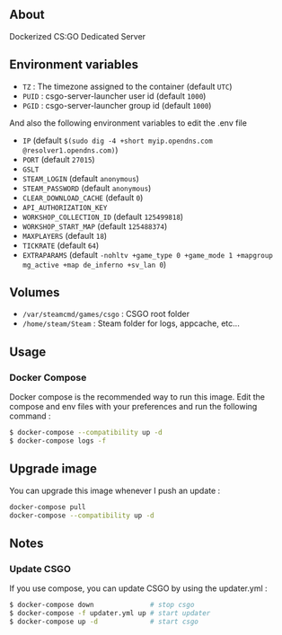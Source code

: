 ## About
Dockerized CS:GO Dedicated Server

## Environment variables

* `TZ` : The timezone assigned to the container (default `UTC`)
* `PUID` : csgo-server-launcher user id (default `1000`)
* `PGID` : csgo-server-launcher group id (default `1000`)

And also the following environment variables to edit the .env file

* `IP` (default `$(sudo dig -4 +short myip.opendns.com @resolver1.opendns.com)`)
* `PORT` (default `27015`)
* `GSLT`
* `STEAM_LOGIN` (default `anonymous`)
* `STEAM_PASSWORD` (default `anonymous`)
* `CLEAR_DOWNLOAD_CACHE` (default `0`)
* `API_AUTHORIZATION_KEY`
* `WORKSHOP_COLLECTION_ID` (default `125499818`)
* `WORKSHOP_START_MAP` (default `125488374`)
* `MAXPLAYERS` (default `18`)
* `TICKRATE` (default `64`)
* `EXTRAPARAMS` (default `-nohltv +game_type 0 +game_mode 1 +mapgroup mg_active +map de_inferno +sv_lan 0`)

## Volumes

* `/var/steamcmd/games/csgo` : CSGO root folder
* `/home/steam/Steam` : Steam folder for logs, appcache, etc...

## Usage

### Docker Compose

Docker compose is the recommended way to run this image. Edit the compose and env files with your preferences and run the following command :

```bash
$ docker-compose --compatibility up -d
$ docker-compose logs -f
```

## Upgrade image

You can upgrade this image whenever I push an update :

```bash
docker-compose pull
docker-compose --compatibility up -d
```

## Notes

### Update CSGO

If you use compose, you can update CSGO by using the updater.yml :

```bash
$ docker-compose down              # stop csgo
$ docker-compose -f updater.yml up # start updater
$ docker-compose up -d             # start csgo
```
